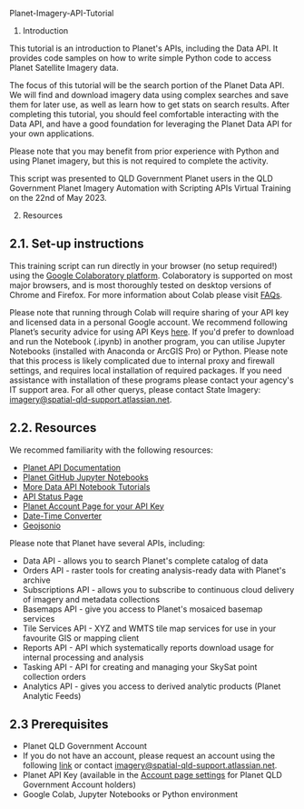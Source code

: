Planet-Imagery-API-Tutorial


1. Introduction

This tutorial is an introduction to Planet's APIs, including the Data API. It provides code samples on how to write simple Python code to access Planet Satellite Imagery data.

The focus of this tutorial will be the search portion of the Planet Data API. We will find and download imagery data using complex searches and save them for later use, as well as learn how to get stats on search results. After completing this tutorial, you should feel comfortable interacting with the Data API, and have a good foundation for leveraging the Planet Data API for your own applications.

Please note that you may benefit from prior experience with Python and using Planet imagery, but this is not required to complete the activity. 

This script was presented to QLD Government Planet users in the QLD Government Planet Imagery Automation with Scripting APIs Virtual Training on the 22nd of May 2023.


2. Resources

2.1. Set-up instructions
---
This training script can run directly in your browser (no setup required!) using the [Google Colaboratory platform](https://colab.research.google.com/). Colaboratory is supported on most major browsers, and is most thoroughly tested on desktop versions of Chrome and Firefox. For more information about Colab please visit [FAQs](https://research.google.com/colaboratory/faq.html). 

Please note that running through Colab will require sharing of your API key and licensed data in a personal Google account. We recommend following Planet’s security advice for using API Keys [here](https://developers.planet.com/docs/basemaps/tile-services/#api-key-security-risk).
If you'd prefer to download and run the Notebook (.ipynb) in another program, you can utilise Jupyter Notebooks (installed with Anaconda or ArcGIS Pro) or Python. Please note that this process is likely complicated due to internal proxy and firewall settings, and requires local installation of required packages. If you need assistance with installation of these programs please contact your agency's IT support area. For all other querys, please contact State Imagery: imagery@spatial-qld-support.atlassian.net.


2.2. Resources
---
We recommed familiarity with the following resources:

*   [Planet API Documentation](https://developers.planet.com/docs/apis/)
*   [Planet GitHub Jupyter Notebooks](https://github.com/planetlabs/notebooks/tree/master/jupyter-notebooks)
*   [More Data API Notebook Tutorials](https://github.com/planetlabs/notebooks/tree/master/jupyter-notebooks/data-api-tutorials)
*   [API Status Page](https://status.planet.com/)
*   [Planet Account Page for your API Key](https://www.planet.com/account)
*   [Date-Time Converter](https://it-tools.tech/date-converter)
*   [Geojsonio](https://geojson.io)

Please note that Planet have several APIs, including:
*   Data API - allows you to search Planet's complete catalog of data
*   Orders API - raster tools for creating analysis-ready data with Planet's archive
*   Subscriptions API - allows you to subscribe to continuous cloud delivery of imagery and metadata collections
*   Basemaps API - give you access to Planet's mosaiced basemap services
*   Tile Services API - XYZ and WMTS tile map services for use in your favourite GIS or mapping client
*   Reports API - API which systematically reports download usage for internal processing and analysis
*   Tasking API - API for creating and managing your SkySat point collection orders
*   Analytics API - gives you access to derived analytic products (Planet Analytic Feeds)

2.3 Prerequisites
---
*   Planet QLD Government Account
  *    If you do not have an account, please request an account using the following [link](https://spatial-qld-support.atlassian.net/servicedesk/customer/portals?q=QSat+access+request) or contact imagery@spatial-qld-support.atlassian.net. 
*   Planet API Key (available in the [Account page settings](https://www.planet.com/account) for Planet QLD Government Account holders)
*   Google Colab, Jupyter Notebooks or Python environment

